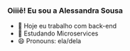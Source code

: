 ### Oiiiê! Eu sou a Alessandra Sousa # 

- 🔭 Hoje eu trabalho com back-end
- 🌱 Estudando Microservices
- 😄 Pronouns: ela/dela
